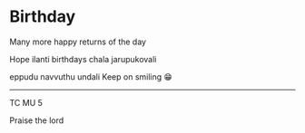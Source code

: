 # Birthday


Many more happy returns of the day 


Hope ilanti birthdays chala jarupukovali


eppudu navvuthu undali 
Keep on smiling 😁 


-    -   -

TC
MU
5


Praise the lord 
